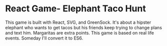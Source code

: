 # React Game- Elephant Taco Hunt


This game is built with React, SVG, and GreenSock. It's about a hipster elephant who wants to get tacos but his friends keep trying to change plans and text him. Margaritas are extra points. This game is based on real life events. Someday I'll convert it to ES6.